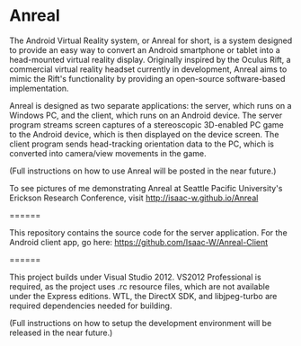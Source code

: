 Anreal
======

The Android Virtual Reality system, or Anreal for short, is a system designed to provide an easy way to convert an Android smartphone or tablet into a head-mounted virtual reality display. Originally inspired by the Oculus Rift, a commercial virtual reality headset currently in development, Anreal aims to mimic the Rift's functionality by providing an open-source software-based implementation.

Anreal is designed as two separate applications: the server, which runs on a Windows PC, and the client, which runs on an Android device. The server program streams screen captures of a stereoscopic 3D-enabled PC game to the Android device, which is then displayed on the device screen. The client program sends head-tracking orientation data to the PC, which is converted into camera/view movements in the game.

(Full instructions on how to use Anreal will be posted in the near future.)

To see pictures of me demonstrating Anreal at Seattle Pacific University's Erickson Research Conference, visit http://isaac-w.github.io/Anreal

======

This repository contains the source code for the server application. For the Android client app, go here: https://github.com/Isaac-W/Anreal-Client

======

This project builds under Visual Studio 2012. VS2012 Professional is required, as the project uses .rc resource files, which are not available under the Express editions. WTL, the DirectX SDK, and libjpeg-turbo are required dependencies needed for building.

(Full instructions on how to setup the development environment will be released in the near future.)
